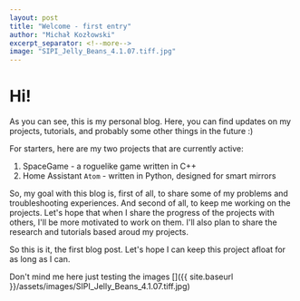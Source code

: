 ```yaml
---
layout: post
title: "Welcome - first entry"
author: "Michał Kozłowski"
excerpt_separator: <!--more-->
image: "SIPI_Jelly_Beans_4.1.07.tiff.jpg"
---
```

# Hi!
As you can see, this is my personal blog. Here, you can find updates on my projects, tutorials, and probably some other things in the future :)
<!--more-->
For starters, here are my two projects that are currently active:
1. SpaceGame - a roguelike game written in C++
2. Home Assistant `Atom` - written in Python, designed for smart mirrors

So, my goal with this blog is, first of all, to share some of my problems and troubleshooting experiences. And second of all, to keep me working on the projects. Let's hope that when I share the progress of the projects with others, I'll be more motivated to work on them. I'll also plan to share the research and tutorials based aroud my projects.

So this is it, the first blog post. Let's hope I can keep this project afloat for as long as I can.

Don't mind me here just testing the images
[]({{ site.baseurl }}/assets/images/SIPI_Jelly_Beans_4.1.07.tiff.jpg)